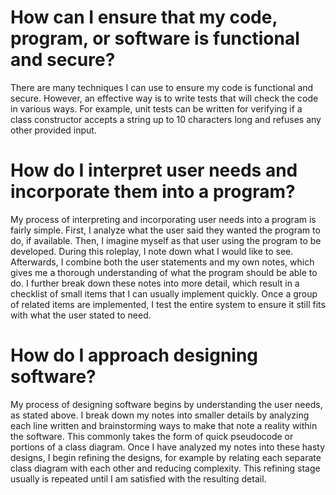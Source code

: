 # How can I ensure that my code, program, or software is functional and secure?
There are many techniques I can use to ensure my code is functional and secure. However, an effective way is to write tests that will check the code in various ways. For example, unit tests can be written for verifying if a class constructor accepts a string up to 10 characters long and refuses any other provided input.

# How do I interpret user needs and incorporate them into a program?
My process of interpreting and incorporating user needs into a program is fairly simple. First, I analyze what the user said they wanted the program to do, if available. Then, I imagine myself as that user using the program to be developed. During this roleplay, I note down what I would like to see. Afterwards, I combine both the user statements and my own notes, which gives me a thorough understanding of what the program should be able to do. I further break down these notes into more detail, which result in a checklist of small items that I can usually implement quickly. Once a group of related items are implemented, I test the entire system to ensure it still fits with what the user stated to need.

# How do I approach designing software?
My process of designing software begins by understanding the user needs, as stated above. I break down my notes into smaller details by analyzing each line written and brainstorming ways to make that note a reality within the software. This commonly takes the form of quick pseudocode or portions of a class diagram. Once I have analyzed my notes into these hasty designs, I begin refining the designs, for example by relating each separate class diagram with each other and reducing complexity. This refining stage usually is repeated until I am satisfied with the resulting detail.
